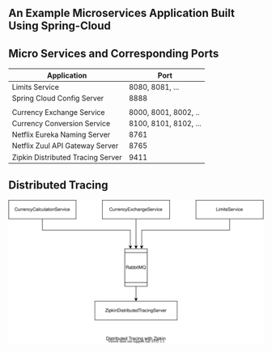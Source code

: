 ## An Example Microservices Application Built Using Spring-Cloud

## Micro Services and Corresponding Ports
|Application|Port|
|--- |--- |
|Limits Service|8080, 8081, ...|
|Spring Cloud Config Server|8888|
|||
|Currency Exchange Service|8000, 8001, 8002, ..|
|Currency Conversion Service|8100, 8101, 8102, ...|
|Netflix Eureka Naming Server|8761|
|Netflix Zuul API Gateway Server|8765|
|Zipkin Distributed Tracing Server|9411|

## Distributed Tracing
![Distributed Tracing](./zipkin_distributed_tracing.svg)


